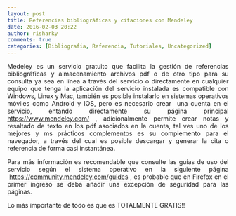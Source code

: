 ```yaml
---
layout: post
title: Referencias bibliográficas y citaciones con Mendeley
date: 2016-02-03 20:22
author: risharky
comments: true
categories: [Bibliografia, Referencia, Tutoriales, Uncategorized]
---
```

<p style="text-align:justify;">Medeley es un servicio gratuito que facilita la gestión de referencias bibliográficas y almacenamiento archivos pdf o de otro tipo para su consulta ya sea en línea a través del servicio o directamente en cualquier equipo que tenga la aplicación del servicio instalada es compatible con Windows, Linux y Mac, también es posible instalarlo en sistemas operativos móviles como Android y IOS, pero es necesario crear  una cuenta en el servicio, entando directamente su página principal <a href="https://www.mendeley.com/">https://www.mendeley.com/</a> , adicionalmente permite crear notas y resaltado de texto en los pdf asociados en la cuenta, tal ves uno de los mejores y ms prácticos complementos es su complemento para el navegador, a través del cual es posible descargar y generar la cita o referencia de forma casi instantánea.</p>
<p style="text-align:justify;">Para más información es recomendable que consulte las guías de uso del servicio según el sistema operativo en la siguiente página  <a href="https://community.mendeley.com/guides">https://community.mendeley.com/guides</a> , es probable que en Firefox en el primer ingreso se deba añadir una excepción de seguridad para las páginas.</p>
<p style="text-align:justify;">Lo más importante de todo es que es TOTALMENTE GRATIS!!</p>

